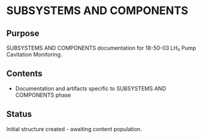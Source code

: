 # SUBSYSTEMS AND COMPONENTS

## Purpose
SUBSYSTEMS AND COMPONENTS documentation for 18-50-03 LH₂ Pump Cavitation Monitoring.

## Contents
- Documentation and artifacts specific to SUBSYSTEMS AND COMPONENTS phase

## Status
Initial structure created - awaiting content population.

